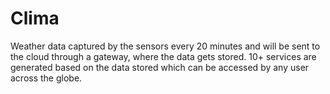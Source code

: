 # Clima
Weather data captured by the sensors every 20 minutes and will be sent to the cloud through a gateway, where the data gets stored.
10+ services are generated based on the data stored which can be accessed by any user across the globe.
